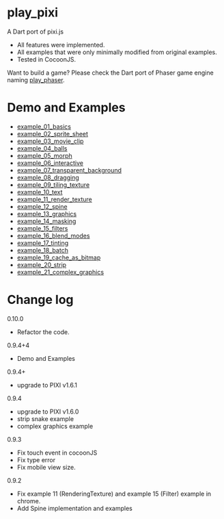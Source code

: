 play_pixi
=========
A Dart port of pixi.js

* All features were implemented.
* All examples that were only minimally modified from original examples.
* Tested in CocoonJS.

Want to build a game? Please check the Dart port of Phaser game engine naming [play_phaser][1].

Demo and Examples
==========
* [example_01_basics][2]
* [example_02_sprite_sheet][3]
* [example_03_movie_clip][4]
* [example_04_balls][5]
* [example_05_morph][6]
* [example_06_interactive][7]
* [example_07_transparent_background][8]
* [example_08_dragging][9]
* [example_09_tiling_texture][10]
* [example_10_text][11]
* [example_11_render_texture][12]
* [example_12_spine][13]
* [example_13_graphics][14]
* [example_14_masking][15]
* [example_15_filters][16]
* [example_16_blend_modes][17]
* [example_17_tinting][18]
* [example_18_batch][19]
* [example_19_cache_as_bitmap][20]
* [example_20_strip][21]
* [example_21_complex_graphics][22]

Change log
==========
0.10.0
 * Refactor the code.

0.9.4+4
 * Demo and Examples

0.9.4+
 * upgrade to PIXI v1.6.1

0.9.4
 * upgrade to PIXI v1.6.0
 * strip snake example
 * complex graphics example

0.9.3
 * Fix touch event in cocoonJS
 * Fix type error
 * Fix mobile view size.

0.9.2
 * Fix example 11 (RenderingTexture) and example 15 (Filter) example in chrome.
 * Add Spine implementation and examples

[1]: https://github.com/playif/play_phaser
[2]: http://playif.github.io/pixi_example/example_01_basics/index.html
[3]: http://playif.github.io/pixi_example/example_02_sprite_sheet/index.html
[4]: http://playif.github.io/pixi_example/example_03_movie_clip/index.html
[5]: http://playif.github.io/pixi_example/example_04_balls/index.html
[6]: http://playif.github.io/pixi_example/example_05_morph/index.html
[7]: http://playif.github.io/pixi_example/example_06_interactive/index.html
[8]: http://playif.github.io/pixi_example/example_07_transparent_background/index.html
[9]: http://playif.github.io/pixi_example/example_08_dragging/index.html
[10]: http://playif.github.io/pixi_example/example_09_tiling_texture/index.html
[11]: http://playif.github.io/pixi_example/example_10_text/index.html
[12]: http://playif.github.io/pixi_example/example_11_render_texture/index.html
[13]: http://playif.github.io/pixi_example/example_12_spine/index.html
[14]: http://playif.github.io/pixi_example/example_13_graphics/index.html
[15]: http://playif.github.io/pixi_example/example_14_masking/index.html
[16]: http://playif.github.io/pixi_example/example_15_filters/index.html
[17]: http://playif.github.io/pixi_example/example_16_blend_modes/index.html
[18]: http://playif.github.io/pixi_example/example_17_tinting/index.html
[19]: http://playif.github.io/pixi_example/example_18_batch/index.html
[20]: http://playif.github.io/pixi_example/example_19_cache_as_bitmap/index.html
[21]: http://playif.github.io/pixi_example/example_20_strip/index.html
[22]: http://playif.github.io/pixi_example/example_21_complex_graphics/index.html

